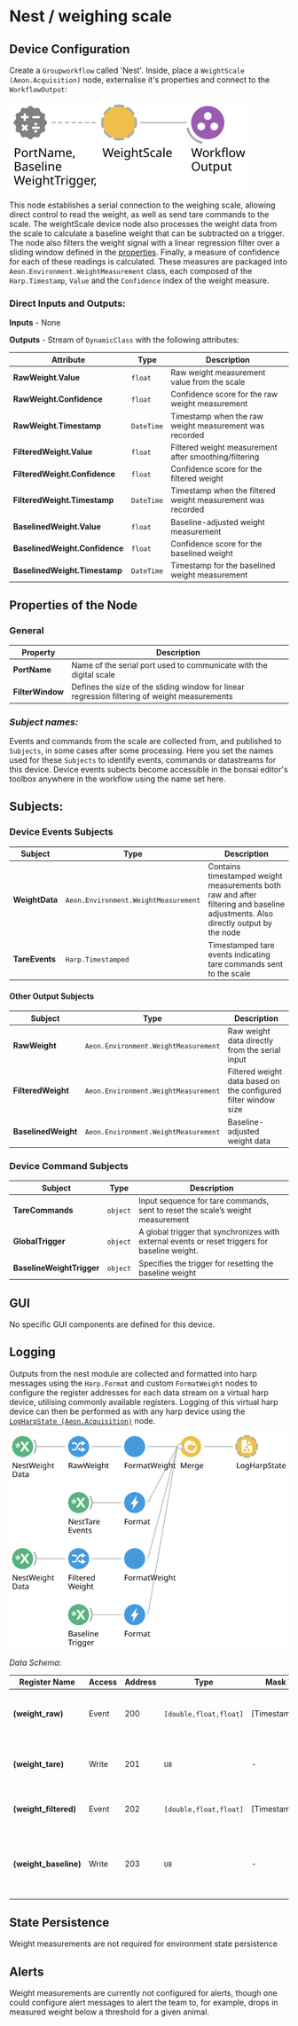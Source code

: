 # Nest / weighing scale

## Device Configuration
 Create a `Groupworkflow` called 'Nest'. Inside, place a `WeightScale (Aeon.Acquisition)` node, externalise it's properties and connect to the `WorkflowOutput`:

 ![WeightScale](./Workflows/weightScale.svg)

This node establishes a serial connection to the weighing scale, allowing direct control to read the weight, as well as send tare commands to the scale. The weightScale device node also processes the weight data from the scale to calculate a baseline weight that can be subtracted on a trigger. The node also filters the weight signal with a linear regression filter over a sliding window defined in the [properties](#properties-of-the-node). Finally, a measure of confidence for each of these readings is calculated. These measures are packaged into `Aeon.Environment.WeightMeasurement` class, each composed of the `Harp.Timestamp`, `Value` and the `Confidence` index of the weight measure.

### Direct Inputs and Outputs:

**Inputs** - None

**Outputs** - Stream of `DynamicClass` with the following attributes:

| **Attribute**                 | **Type**       | **Description**                                              |
|-------------------------------|----------------|--------------------------------------------------------------|
| **RawWeight.Value**           | `float`        | Raw weight measurement value from the scale                  |
| **RawWeight.Confidence**      | `float`        | Confidence score for the raw weight measurement              |
| **RawWeight.Timestamp**       | `DateTime`     | Timestamp when the raw weight measurement was recorded       |
| **FilteredWeight.Value**      | `float`        | Filtered weight measurement after smoothing/filtering        |
| **FilteredWeight.Confidence** | `float`        | Confidence score for the filtered weight                     |
| **FilteredWeight.Timestamp**  | `DateTime`     | Timestamp when the filtered weight measurement was recorded  |
| **BaselinedWeight.Value**     | `float`        | Baseline-adjusted weight measurement                         |
| **BaselinedWeight.Confidence**| `float`        | Confidence score for the baselined weight                    |
| **BaselinedWeight.Timestamp** | `DateTime`     | Timestamp for the baselined weight measurement               |

## **Properties of the Node**

### General

| **Property**               | **Description**                                                                               |
|----------------------------|-----------------------------------------------------------------------------------------------|
| **PortName**               | Name of the serial port used to communicate with the digital scale                            |
| **FilterWindow**           | Defines the size of the sliding window for linear regression filtering of weight measurements |

### ***Subject names:***
Events and commands from the scale are collected from, and published to `Subjects`, in some cases after some processing. Here you set the names used for these `Subjects` to identify events, commands or datastreams for this device. Device events subects become accessible in the bonsai editor's toolbox anywhere in the workflow using the name set here.

## **Subjects:**
### Device Events Subjects

| **Subject**              | **Type**                    | **Description**                                                              |
|--------------------------|-----------------------------|------------------------------------------------------------------------------|
| **WeightData**           | `Aeon.Environment.WeightMeasurement`| Contains timestamped weight measurements both raw and after filtering and baseline adjustments. Also directly output by the node |
| **TareEvents**           | `Harp.Timestamped`          | Timestamped tare events indicating tare commands sent to the scale |

#### Other Output Subjects

| **Subject**              | **Type**                    | **Description**                                                  |
|--------------------------|-----------------------------|------------------------------------------------------------------|
| **RawWeight**            | `Aeon.Environment.WeightMeasurement`         | Raw weight data directly from the serial input                   |
| **FilteredWeight**       | `Aeon.Environment.WeightMeasurement`         | Filtered weight data based on the configured filter window size  |
| **BaselinedWeight**      | `Aeon.Environment.WeightMeasurement`         | Baseline-adjusted weight data                                    |

### Device Command Subjects

| **Subject**              | **Type**             | **Description**                                                                                |
|--------------------------|----------------------|------------------------------------------------------------------------------------------------|
| **TareCommands**         | `object`             | Input sequence for tare commands, sent to reset the scale’s weight measurement                 |
| **GlobalTrigger**        | `object`             | A global trigger that synchronizes with external events or reset triggers for baseline weight. |
| **BaselineWeightTrigger**| `object`             | Specifies the trigger for resetting the baseline weight                                        |

## GUI

No specific GUI components are defined for this device.

## Logging

Outputs from the nest module are collected and formatted into harp messages using the `Harp.Format` and custom `FormatWeight` nodes to configure the register addresses for each data stream on a virtual harp device, utilising commonly available registers. Logging of this virtual harp device can then be performed as with any harp device using the  [`LogHarpState (Aeon.Acquisition)`](../../Logging/LogHarpState.md) node.  

![logPatchEvents](./Workflows/logWeight.svg)

*Data Schema*:

| Register Name         | Access | Address | Type              | Mask Type / attributes         | Description                                         |
|-----------------------|--------|---------|-------------------|--------------------------------|-----------------------------------------------------|
| **(weight_raw)**         | Event  | 200     | `[double,float,float]` | [Timestamp,Value,Confidence] | Logs raw weight data directly from the scale input |
| **(weight_tare)**        | Write  | 201     | `U8`              |  -                              | Logs each tare command event with a timestamp      |
| **(weight_filtered)**    | Event  | 202     | `[double,float,float]` | [Timestamp,Value,Confidence] | Logs weight data after filtering adjustments       |
| **(weight_baseline)**    | Write  | 203     | `U8`              |  -                              | Logs events with a timestamp when the baseline weight is reset      |

## State Persistence

Weight measurements are not required for environment state persistence

## Alerts

Weight measurements are currently not configured for alerts, though one could configure alert messages to alert the team to, for example, drops in measured weight below a threshold for a given animal.
